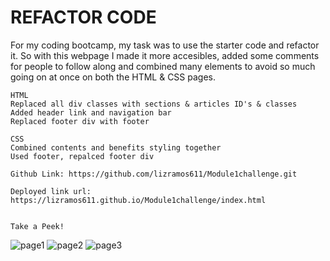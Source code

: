 # REFACTOR CODE

<p>For my coding bootcamp, my task was to use the starter code and refactor it. So with this webpage I made it more accesibles, added some comments for people to follow along and combined many elements to avoid so much going on at once on both the HTML & CSS pages. </p>

    HTML
    Replaced all div classes with sections & articles ID's & classes
    Added header link and navigation bar
    Replaced footer div with footer

    CSS
    Combined contents and benefits styling together
    Used footer, repalced footer div

    Github Link: https://github.com/lizramos611/Module1challenge.git
    
    Deployed link url: https://lizramos611.github.io/Module1challenge/index.html
    

    Take a Peek!
 ![page1](https://user-images.githubusercontent.com/111591265/192823097-d8bf312b-acb3-484f-88c6-e1414e0461ad.png)
![page2](https://user-images.githubusercontent.com/111591265/192823102-3b426ffd-574c-4860-822d-b0f8590edd0b.png)
![page3](https://user-images.githubusercontent.com/111591265/192823107-dba90a99-ca5a-4a76-9664-1bc65c5b42e4.png)

